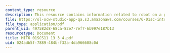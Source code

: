 ```yaml
---
content_type: resource
description: This resource contains information related to robot on a grid.
file: https://ol-ocw-studio-app-qa.s3.amazonaws.com/courses/6-01sc-introduction-to-electrical-engineering-and-computer-science-i-spring-2011/024adb5f7889484bf32a4da966608c0d_MIT6_01SCS11_13_3_4.pdf
file_type: application/pdf
parent_uid: 497582d8-68ca-82e7-7ef7-6b997e187b13
resourcetype: Document
title: MIT6_01SCS11_13_3_4.pdf
uid: 024adb5f-7889-484b-f32a-4da966608c0d
---
```

